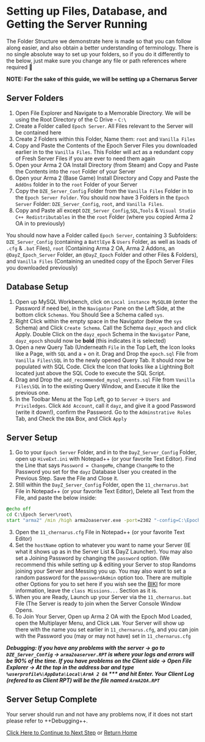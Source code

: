 # Setting up Files, Database, and Getting the Server Running
The Folder Structure we demonstrate here is made so that you can follow along easier, and also obtain a better understanding of terminology. There is no single absolute way to set up your folders, so if you do it differently to the below, just make sure you change any file or path references where required :monocle_face:  

**NOTE: For the sake of this guide, we will be setting up a Chernarus Server**
## Server Folders
1. Open File Explorer and Navigate to a Memorable Directory. We will be using the Root Directory of the C Drive - `C:\`
2. Create a Folder called `Epoch Server`. All Files relevant to the Server will be contained here
3. Create 2 Folders within this Folder, Name them: `root` and `Vanilla Files`
4. Copy and Paste the Contents of the Epoch Server Files you downloaded earlier in to the `Vanilla Files`. This Folder will act as a redundant copy of Fresh Server Files if you are ever to need them again
5. Open your Arma 2 OA Install Directory (from Steam) and Copy and Paste the Contents into the `root` Folder of your Server
6. Open your Arma 2 (Base Game) Install Directory and Copy and Paste the `AddOns` folder in to the `root` Folder of your Server
7. Copy the `DZE_Server_Config` Folder from the `Vanilla Files` Folder in to the `Epoch Server Folder`. You should now have 3 Folders in the `Epoch Server` Folder: `DZE_Server_Config`, `root`, and `Vanilla Files`.
8. Copy and Paste all except `DZE_Server_Config`,`SQL`,`Tools` & `Visual Studio C++ Redistributables` in the the `root` Folder (where you copied Arma 2 OA in to previously)

You should now have a Folder called `Epoch Server`, containing 3 Subfolders: `DZE_Server_Config` (containing a `BattlEye` & `Users` Folder, as well as loads of `.cfg` & `.bat` Files), `root` (Containing Arma 2 OA, Arma 2 Addons, an `@DayZ_Epoch_Server` Folder, an `@DayZ_Epoch` Folder and other Files & Folders), and `Vanilla Files` (Containing an unedited copy of the Epoch Server Files you downloaded previously)


## Database Setup
1. Open up MySQL Workbench, click on `Local instance MySQL80` (enter the Password if need be), in the `Navigator` Pane on the Left Side, at the bottom click `Schemas`. You Should See a Schema called `sys`.
2. Right Click within the empty space in the Navigator (below the `sys` Schema) and Click `Create Schema`. Call the Schema `dayz_epoch` and click Apply. Double Click on the `dayz_epoch` Schema in the `Navigator` Pane, `dayz_epoch` should now be **bold** (this indicates it is selected)
3. Open a new Query Tab (Underneath `File` in the Top Left, the Icon looks like a Page, with `SQL` and a + on it. Drag and Drop the `epoch.sql` File from `Vanilla Files\SQL` in to the newly opened Query Tab. It should now be populated with SQL Code. Click the Icon that looks like a Lightning Bolt located just above the SQL Code to execute the SQL Script.
4. Drag and Drop the `add_recommended_mysql_events.sql` File from `Vanilla Files\SQL` in to the existing Query Window, and Execute it like the previous one.
5. In the Toolbar Menu at the Top Left, go to `Server` -> `Users and Priviledges`. Click `Add Account`, call it `dayz`, and give it a good Password (write it down!), confirm the Password. Go to the `Adminstrative Roles` Tab, and Check the `DBA` Box, and Click `Apply`

## Server Setup
1. Go to your `Epoch Server` Folder, and in to the `DayZ_Server_Config` Folder, open up `HiveExt.ini` with Notepad++ (or your favorite Text Editor). Find the Line that says `Password = ChangeMe`, change `ChangeMe` to the Password you set for the `dayz` Database User you created in the Previous Step. Save the File and Close it.
2. Still within the `DayZ_Server_Config` Folder, open the `11_chernarus.bat` File in Notepad++ (or your favorite Text Editor), Delete all Text from the File, and paste the below inside: 
```bat
@echo off
cd C:\Epoch Server\root\
start "arma2" /min /high arma2oaserver.exe -port=2302 "-config=C:\Epoch Server\DZE_Server_Config\11_chernarus.cfg" "-cfg=C:\Epoch Server\DZE_Server_Config\basic.cfg" "-profiles=C:\Epoch Server\DZE_Server_Config\" -name=server "-mod=@DayZ_Epoch;@DayZ_Epoch_Server;"
```
3. Open the `11_chernarus.cfg` File in Notepad++ (or your favorite Text Editor)
4. Set the `hostName` option to whatever you want to name your Server (IE what it shows up as in the Server List & DayZ Launcher). You may also set a Joining Password by changing the `password` option. (We recommend this while setting up & editing your Server to stop Randoms joining your Server and Messing you up. You may also want to set a random password for the `passwordAdmin` option too. There are multiple other Options for you to set here if you wish see the [BIKI](https://community.bistudio.com/wiki/Arma_2:_Server_Config_File) for more information, leave the `class Missions...` Section as it is.
5. When you are Ready, Launch up your Server via the `11_chernarus.bat` File (The Server is ready to join when the Server Console Window Opens.
6. To Join Your Server, Open up Arma 2 OA with the Epoch Mod Loaded, open the Multiplayer Menu, and Click `LAN`. Your Server will show up there with the name you set earlier in `11_chernarus.cfg`, and you can join with the Password you (may or may not have) set in `11_chernarus.cfg`

***Debugging: If you have any problems with the server -> go to `DZE_Server_Config` -> `arma2oaserver.RPT` is where your logs and errors will be 90% of the time. If you have problems on the Client side -> Open File Explorer -> At the top in the address bar and type `%userprofile%\AppData\Local\ArmA 2 OA` *** and hit Enter. Your Client Log (refered to as Client RPT) will be the file named `ArmA2OA.RPT`***

## Server Setup Complete
Your server should run and not have any problems now, if it does not start please refer to ++Debugging++.

[Click Here to Continue to Next Step](../main/EditingTheServer.md) or [Return Home](../main/README.md)
